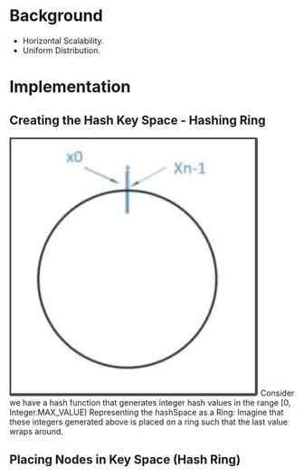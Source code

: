 # Background
 - Horizontal Scalability.
 - Uniform Distribution.

# Implementation

## Creating the Hash Key Space - Hashing Ring
![Hasing Ring](https://raw.githubusercontent.com/lambda826/My-Notebook/master/08%20System%20Design/01%20System%20Design%20Tools/resource/consistent%20hashing/01%20Hasing%20Ring.png)
Consider we have a hash function that generates integer hash values in the range [0, Integer.MAX_VALUE)
Representing the hashSpace as a Ring: Imagine that these integers generated above is placed on a ring such that the last value wraps around.

## Placing Nodes in Key Space (Hash Ring)
<!--stackedit_data:
eyJoaXN0b3J5IjpbMjYwNzYxOTYxXX0=
-->
